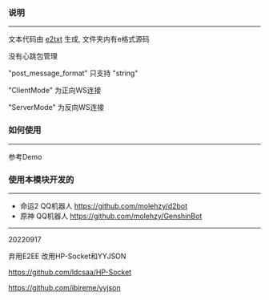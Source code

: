 ### 说明
----
文本代码由 [e2txt](http://e2ee.jimstone.com.cn/downloads/) 生成, 文件夹内有e格式源码

没有心跳包管理

"post_message_format" 只支持 "string"

"ClientMode" 为正向WS连接

"ServerMode" 为反向WS连接

### 如何使用

----
参考Demo

### 使用本模块开发的

----
+ 命运2 QQ机器人 https://github.com/molehzy/d2bot
+ 原神 QQ机器人 https://github.com/molehzy/GenshinBot

----
20220917

弃用E2EE 改用HP-Socket和YYJSON

https://github.com/ldcsaa/HP-Socket

https://github.com/ibireme/yyjson
